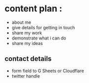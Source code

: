 # content plan :

- about me
- give details for getting in touch
- share my work
- demonstrate what i can do
- share my ideas

## contact details

- form field to G Sheets or Cloudflare
- twitter handle
